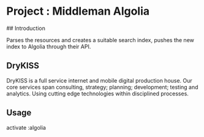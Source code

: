 # Project : Middleman Algolia

## Introduction

Parses the resources and creates a suitable search index, pushes the new index
to Algolia through their API.

## DryKISS

DryKISS is a full service internet and mobile digital production house. Our core
services span consulting, strategy; planning; development; testing and
analytics. Using cutting edge technologies within disciplined processes.

## Usage

activate :algolia
